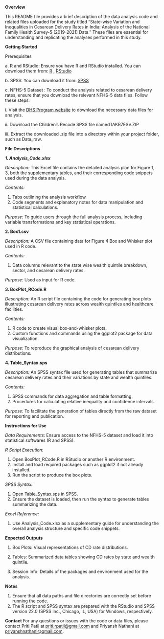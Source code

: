 **Overview**

This README file provides a brief description of the data analysis code and related files uploaded for the study titled “State-wise Variation and Inequalities in Cesarean Delivery Rates in India: Analysis of the National Family Health Survey-5 (2019-2021) Data.” These files are essential for understanding and replicating the analyses performed in this study.

**Getting Started**

Prerequisites

a.  R and RStudio: Ensure you have R and RStudio installed. You can download them from: [R](https://cran.r-project.org/mirrors.html) , [RStudio](https://posit.co/download/rstudio-desktop/)

b. SPSS: You can download it from: [SPSS](https://www.ibm.com/products/spss-statistics)

c. NFHS-5 Dataset : To conduct the analysis related to cesarean delivery rates, ensure that you download the relevant NFHS-5 data files. Follow these steps:

   i. Visit the [DHS Program website](https://dhsprogram.com/data/dataset/India_Standard-DHS_2020.cfm?flag=1) to download the necessary data files for analysis.
   
   ii. Download the Children’s Recode SPSS file named IAKR7ESV.ZIP
   
   iii. Extract the downloaded .zip file into a directory within your project folder, such as Data_raw.

**File Descriptions**

**_1. Analysis_Code.xlsx_**

_Description:_ This Excel file contains the detailed analysis plan for Figure 1, 3, both the supplementary tables, and their corresponding code snippets used during the data analysis.

_Contents:_
1. Tabs outlining the analysis workflow.
2. Code segments and explanatory notes for data manipulation and statistical calculations.

_Purpose:_ To guide users through the full analysis process, including variable transformations and key statistical operations.

**2. Box1.csv**

_Description:_ A CSV file containing data for Figure 4 Box and Whisker plot used in R code.

_Contents:_

1. Data columns relevant to the state wise wealth quintile breakdown, sector, and cesarean delivery rates. 

_Purpose:_ Used as input for R code.

**3. BoxPlot_RCode.R**

_Description:_ An R script file containing the code for generating box plots illustrating cesarean delivery rates across wealth quintiles and healthcare facilities.

_Contents:_
1. R code to create visual box-and-whisker plots.
2. Custom functions and commands using the ggplot2 package for data visualization.

_Purpose:_ To reproduce the graphical analysis of cesarean delivery distributions.

**4. Table_Syntax.sps**

_Description:_ An SPSS syntax file used for generating tables that summarize cesarean delivery rates and their variations by state and wealth quintiles.

_Contents:_
1. SPSS commands for data aggregation and table formatting.
2. Procedures for calculating relative inequality and confidence intervals.

_Purpose:_ To facilitate the generation of tables directly from the raw dataset for reporting and publication.

**Instructions for Use**

_Data Requirements:_ Ensure access to the NFHS-5 dataset and load it into statistical softwares (R and SPSS).

_R Script Execution:_
1. Open BoxPlot_RCode.R in RStudio or another R environment.
2. Install and load required packages such as ggplot2 if not already installed.
3. Run the script to produce the box plots.

_SPSS Syntax:_
1. Open Table_Syntax.sps in SPSS.
2. Ensure the dataset is loaded, then run the syntax to generate tables summarizing the data.

_Excel Reference:_
1. Use Analysis_Code.xlsx as a supplementary guide for understanding the overall analysis structure and specific code snippets.

**Expected Outputs**

1. Box Plots: Visual representations of CD rate distributions.

2. Tables: Summarized data tables showing CD rates by state and wealth quintile.

3. Session Info: Details of the packages and environment used for the analysis.

**Notes**

1. Ensure that all data paths and file directories are correctly set before running the code.
2. The R script and SPSS syntax are prepared with the RStudio and SPSS version 22.0 (SPSS Inc., Chicago, IL, USA) for Windows, respectively.

**Contact**
For any questions or issues with the code or data files, please contact Priti Patil at priti.rpatil@gmail.com and Priyansh Nathani at priyanshnathani@gmail.com.

